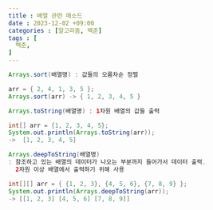 ```yaml
---
title : 배열 관련 메소드
date : 2023-12-02 +09:00
categories : [알고리즘, 백준]
tags : [
  백준,
]
---
```

<!-- ![](/assets/img/Spring/aaaa.png){:style="border:1px solid #eaeaea; border-radius: 7px; padding: 0px;" } -->
<!-- ![](/assets/img/alg/1-1.png){:style="width:1000px" } -->


```java
Arrays.sort(배열명) : 값들의 오름차순 정렬

arr = { 2, 4, 1, 3, 5 };
Arrays.sort(arr) -> { 1, 2, 3, 4, 5 }
```

```java
Arrays.toString(배열명) : 1차원 배열의 값들 출력

int[] arr = {1, 2, 3, 4, 5};
System.out.println(Arrays.toString(arr));
->  [1, 2, 3, 4, 5]
```

```java
Arrays.deepToString(배열명)
: 참조하고 있는 배열의 데이터가 나오는 부분까지 들어가서 데이터 출력.
  2차원 이상 배열에서 출력하기 위해 사용

int[][] arr = { {1, 2, 3}, {4, 5, 6}, {7, 8, 9} };
System.out.println(Arrays.deepToString(arr));
-> [[1, 2, 3] [4, 5, 6] [7, 8, 9]]
```
